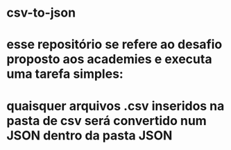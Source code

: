 # csv-to-json
# esse repositório se refere ao desafio proposto aos academies e executa uma tarefa simples:
# quaisquer arquivos .csv inseridos na pasta de csv será convertido num JSON dentro da pasta JSON